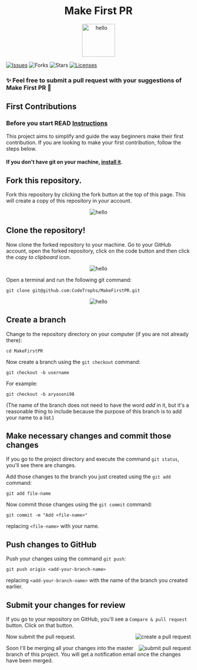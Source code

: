 <h1 align="center">Make First PR</h1>
<p align="center"> <img src="./images/makepr.png" alt="hello" width="90" /></p>

[![Issues](https://img.shields.io/github/issues/CodeTrophs/MakeFirstPR)](https://github.com/CodeTrophs/MakeFirstPR/issues)
![Forks](https://img.shields.io/github/forks/CodeTrophs/MakeFirstPR)
![Stars](https://img.shields.io/github/stars/CodeTrophs/MakeFirstPR)
[![Licenses](https://img.shields.io/github/license/CodeTrophs/MakeFirstPR)](https://github.com/CodeTrophs/MakeFirstPR/blob/main/LICENSE)

### ✨ Feel free to submit a pull request with your suggestions of Make First PR 🚀

## First Contributions

### Before you start READ [Instructions](./instructions.md)

This project aims to simplify and guide the way beginners make their first contribution. If you are looking to make your first contribution, follow the steps below.

#### If you don't have git on your machine, [install it](https://help.github.com/articles/set-up-git/).

## Fork this repository.

Fork this repository by clicking the fork button at the top of this page.
This will create a copy of this repository in your account.

<p align="center"> <img src="./images/fork.png" alt="hello" /> </p>


## Clone the repository!

Now clone the forked repository to your machine. Go to your GitHub account, open the forked repository, click on the code button and then click the _copy to clipboard_ icon.

<p align="center"> <img src="./images/code.png" alt="hello" /> </p>

Open a terminal and run the following git command:

```
git clone git@github.com:CodeTrophs/MakeFirstPR.git
```

<p align="center"> <img src="./images/copy.png" alt="hello" /> </p>

## Create a branch

Change to the repository directory on your computer (if you are not already there):

```
cd MakeFirstPR
```

Now create a branch using the `git checkout` command:

```
git checkout -b username
```

For example:

```
git checkout -b aryasoni98
```

(The name of the branch does not need to have the word _add_ in it, but it's a reasonable thing to include because the purpose of this branch is to add your name to a list.)

## Make necessary changes and commit those changes

If you go to the project directory and execute the command `git status`, you'll see there are changes.

Add those changes to the branch you just created using the `git add` command:

```
git add file-name
```

Now commit those changes using the `git commit` command:

```
git commit -m "Add <file-name>"
```

replacing `<file-name>` with your name.

## Push changes to GitHub

Push your changes using the command `git push`:

```
git push origin <add-your-branch-name>
```

replacing `<add-your-branch-name>` with the name of the branch you created earlier.


## Submit your changes for review

If you go to your repository on GitHub, you'll see a `Compare & pull request` button. Click on that button.

<img style="float: right;" src="./images/pull-request.png" alt="create a pull request" />

Now submit the pull request.

<img style="float: right;" src="./images/open-pr.png" alt="submit pull request" />

Soon I'll be merging all your changes into the master branch of this project. You will get a notification email once the changes have been merged.
